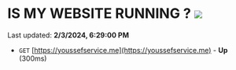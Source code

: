 # IS MY WEBSITE RUNNING ? [![](https://img.shields.io/static/v1?label=Sponsor&message=%E2%9D%A4&logo=GitHub&color=%23fe8e86)](https://github.com/sponsors/<username>)

Last updated: **2/3/2024, 6:29:00 PM**

- `GET` [https://youssefservice.me](https://youssefservice.me) - **Up** (300ms)
